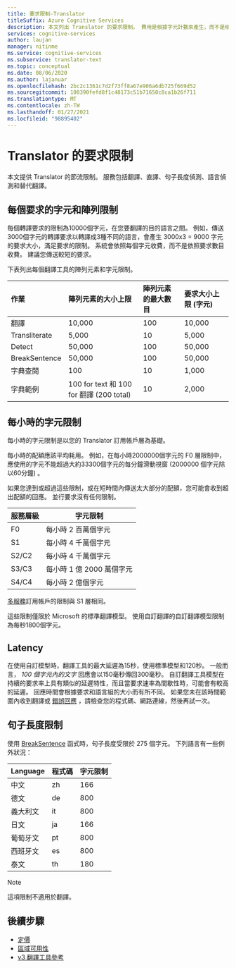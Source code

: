 ```yaml
---
title: 要求限制-Translator
titleSuffix: Azure Cognitive Services
description: 本文列出 Translator 的要求限制。 費用是根據字元計數來產生，而不是根據受限於每個要求 5,000 個字元的要求頻率。 字元限制是以訂用帳戶為基礎，而 F0 受限於每小時 2 百萬個字元。
services: cognitive-services
author: laujan
manager: nitinme
ms.service: cognitive-services
ms.subservice: translator-text
ms.topic: conceptual
ms.date: 08/06/2020
ms.author: lajanuar
ms.openlocfilehash: 2bc2c1361c7d2f73ff8a67e906a6db725f669d52
ms.sourcegitcommit: 100390fefd8f1c48173c51b71650c8ca1b26f711
ms.translationtype: MT
ms.contentlocale: zh-TW
ms.lasthandoff: 01/27/2021
ms.locfileid: "98895402"
---
```

# <a name="request-limits-for-translator"></a>Translator 的要求限制

本文提供 Translator 的節流限制。 服務包括翻譯、直譯、句子長度偵測、語言偵測和替代翻譯。

## <a name="character-and-array-limits-per-request"></a>每個要求的字元和陣列限制

每個轉譯要求的限制為10000個字元，在您要翻譯的目的語言之間。 例如，傳送3000個字元的轉譯要求以轉譯成3種不同的語言，會產生 3000x3 = 9000 字元的要求大小，滿足要求的限制。 系統會依照每個字元收費，而不是依照要求數目收費。 建議您傳送較短的要求。

下表列出每個翻譯工具的陣列元素和字元限制。

| 作業 | 陣列元素的大小上限 |    陣列元素的最大數目 |    要求大小上限 (字元)  |
|:----|:----|:----|:----|
| 翻譯 | 10,000    | 100   | 10,000 |
| Transliterate | 5,000 | 10    | 5,000 |
| Detect | 50,000 | 100 |   50,000 |
| BreakSentence | 50,000    | 100 | 50,000 |
| 字典查閱| 100 |  10  | 1,000 |
| 字典範例 | 100 for text 和 100 for 翻譯 (200 total) | 10|   2,000 |

## <a name="character-limits-per-hour"></a>每小時的字元限制

每小時的字元限制是以您的 Translator 訂用帳戶層為基礎。 

每小時的配額應該平均耗用。 例如，在每小時2000000個字元的 F0 層限制中，應使用的字元不能超過大約33300個字元的每分鐘滑動視窗 (2000000 個字元除以60分鐘) 。

如果您達到或超過這些限制，或在短時間內傳送太大部分的配額，您可能會收到超出配額的回應。 並行要求沒有任何限制。

| 服務層級 | 字元限制 |
|------|-----------------|
| F0 | 每小時 2 百萬個字元 |
| S1 | 每小時 4 千萬個字元 |
| S2/C2 | 每小時 4 千萬個字元 |
| S3/C3 | 每小時 1 億 2000 萬個字元 |
| S4/C4 | 每小時 2 億個字元 |

[多服務](./reference/v3-0-reference.md#authentication)訂用帳戶的限制與 S1 層相同。

這些限制僅限於 Microsoft 的標準翻譯模型。 使用自訂翻譯的自訂翻譯模型限制為每秒1800個字元。

## <a name="latency"></a>Latency

在使用自訂模型時，翻譯工具的最大延遲為15秒，使用標準模型和120秒。 一般而言， *100 個字元內的文字* 回應會以150毫秒傳回300毫秒。 自訂翻譯工具模型在持續的要求率上具有類似的延遲特性，而且當要求速率為間歇性時，可能會有較高的延遲。 回應時間會根據要求和語言組的大小而有所不同。 如果您未在該時間範圍內收到翻譯或 [錯誤回應](./reference/v3-0-reference.md#errors) ，請檢查您的程式碼、網路連線，然後再試一次。 

## <a name="sentence-length-limits"></a>句子長度限制

使用 [BreakSentence](./reference/v3-0-break-sentence.md) 函式時，句子長度受限於 275 個字元。 下列語言有一些例外狀況：

| Language | 程式碼 | 字元限制 |
|----------|------|-----------------|
| 中文 | zh | 166 |
| 德文 | de | 800 |
| 義大利文 | it | 800 |
| 日文 | ja | 166 |
| 葡萄牙文 | pt | 800 |
| 西班牙文 | es | 800 |
| 泰文 | th | 180 |

> [!NOTE]
> 這項限制不適用於翻譯。

## <a name="next-steps"></a>後續步驟

* [定價](https://azure.microsoft.com/pricing/details/cognitive-services/translator-text-api/)
* [區域可用性](https://azure.microsoft.com/global-infrastructure/services/?products=cognitive-services)
* [v3 翻譯工具參考](./reference/v3-0-reference.md)